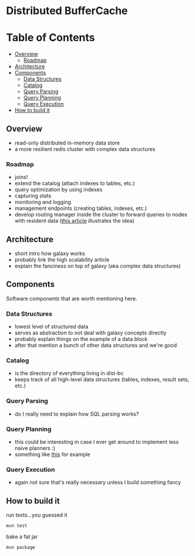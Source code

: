 Distributed BufferCache
=======================

[TOC levels=2,3]: # "Table of Contents"

# Table of Contents
- [Overview](#overview)
  - [Roadmap](#roadmap)
- [Architecture](#architecture)
- [Components](#components)
  - [Data Structures](#data-structures)
  - [Catalog](#catalog)
  - [Query Parsing](#query-parsing)
  - [Query Planning](#query-planning)
  - [Query Execution](#query-execution)
- [How to build it](#how-to-build-it)

## Overview

* read-only distributed in-memory data store
* a more resilient redis cluster with complex data structures

### Roadmap

* joins!
* extend the catalog (attach indexes to tables, etc.)
* query optimization by using indexes
* capturing stats
* monitoring and logging
* management endpoints (creating tables, indexes, etc.)
* develop routing manager inside the cluster to forward queries to nodes with resident data ([this article](http://highscalability.com/blog/2012/8/20/the-performance-of-distributed-data-structures-running-on-a.html) illustrates the idea)

## Architecture

* short intro how galaxy works
* probably link the high scalability article
* explain the fanciness on top of galaxy (aka complex data structures)

## Components

Software components that are worth mentioning here.

### Data Structures

* lowest level of structured data
* serves as abstraction to not deal with galaxy concepts directly
* probably explain things on the example of a data block
* after that mention a bunch of other data structures and we're good

### Catalog

* is the directory of everything living in dist-bc
* keeps track of all high-level data structures (tables, indexes, result sets, etc.)

### Query Parsing

* do I really need to explain how SQL parsing works?

### Query Planning

* this could be interesting in case I ever get around to implement less naive planners :)
* something like [this](http://cidrdb.org/cidr2017/papers/p9-leis-cidr17.pdf) for example

### Query Execution

* again not sure that's really necessary unless I build something fancy

## How to build it

run tests...you guessed it

`mvn test`

bake a fat jar

`mvn package`
